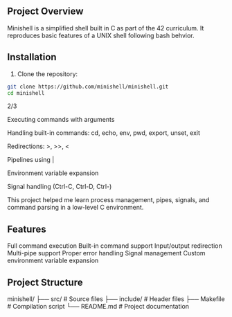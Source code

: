 ## Project Overview

Minishell is a simplified shell built in C as part of the 42 curriculum.
It reproduces basic features of a UNIX shell following bash behvior.


## Installation
1. Clone the repository:
```bash
git clone https://github.com/minishell/minishell.git
cd minishell
```
2/3

Executing commands with arguments

Handling built-in commands: cd, echo, env, pwd, export, unset, exit

Redirections: >, >>, <

Pipelines using |

Environment variable expansion

Signal handling (Ctrl-C, Ctrl-D, Ctrl-)

This project helped me learn process management, pipes, signals, and command parsing in a low-level C environment.

## Features
Full command execution
Built-in command support
Input/output redirection
Multi-pipe support
Proper error handling
Signal management
Custom environment variable expansion

## Project Structure
minishell/
├── src/               # Source files
├── include/           # Header files
├── Makefile           # Compilation script
└── README.md          # Project documentation
